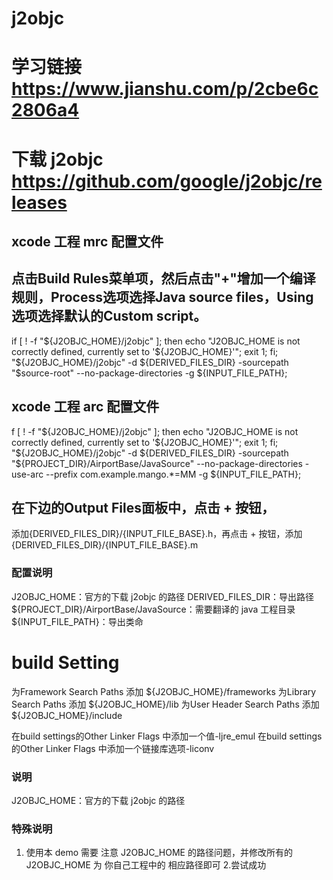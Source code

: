 # j2objc

#   学习链接 https://www.jianshu.com/p/2cbe6c2806a4
#   下载 j2objc https://github.com/google/j2objc/releases

## xcode 工程 mrc 配置文件
## 点击Build Rules菜单项，然后点击"+"增加一个编译规则，Process选项选择Java source files，Using选项选择默认的Custom script。

if [ ! -f "${J2OBJC_HOME}/j2objc" ]; then echo "J2OBJC_HOME is not correctly defined, currently set to '${J2OBJC_HOME}'"; exit 1; fi;
"${J2OBJC_HOME}/j2objc" -d ${DERIVED_FILES_DIR} -sourcepath "$source-root" --no-package-directories -g ${INPUT_FILE_PATH};

## xcode 工程 arc 配置文件
f [ ! -f "${J2OBJC_HOME}/j2objc" ]; then echo "J2OBJC_HOME is not correctly defined, currently set to '${J2OBJC_HOME}'"; exit 1; fi;
"${J2OBJC_HOME}/j2objc" -d ${DERIVED_FILES_DIR} -sourcepath "${PROJECT_DIR}/AirportBase/JavaSource" --no-package-directories -use-arc --prefix com.example.mango.*=MM -g ${INPUT_FILE_PATH};

## 在下边的Output Files面板中，点击 + 按钮，
添加{DERIVED_FILES_DIR}/{INPUT_FILE_BASE}.h，再点击 + 按钮，添加{DERIVED_FILES_DIR}/{INPUT_FILE_BASE}.m

### 配置说明
J2OBJC_HOME：官方的下载 j2objc 的路径
DERIVED_FILES_DIR：导出路径
${PROJECT_DIR}/AirportBase/JavaSource：需要翻译的 java 工程目录
${INPUT_FILE_PATH}：导出类命

# build Setting 
为Framework Search Paths 添加 ${J2OBJC_HOME}/frameworks
为Library Search Paths 添加 ${J2OBJC_HOME}/lib
为User Header Search Paths 添加 ${J2OBJC_HOME}/include

在build settings的Other Linker Flags 中添加一个值-ljre_emul
在build settings的Other Linker Flags 中添加一个链接库选项-liconv
### 说明
J2OBJC_HOME：官方的下载 j2objc 的路径

### 特殊说明
1. 使用本 demo 需要 注意 J2OBJC_HOME 的路径问题，并修改所有的 J2OBJC_HOME 为 你自己工程中的 相应路径即可
2.尝试成功
